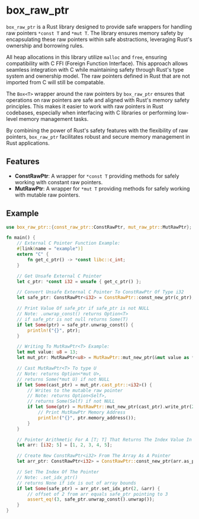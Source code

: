 # box_raw_ptr

`box_raw_ptr` is a Rust library designed to provide safe wrappers for handling raw pointers `*const T` and `*mut T`. The library ensures memory safety by encapsulating these raw pointers within safe abstractions, leveraging Rust's ownership and borrowing rules.

All heap allocations in this library utilize `malloc` and `free`, ensuring compatibility with C FFI (Foreign Function Interface). This approach allows seamless integration with C while maintaining safety through Rust's type system and ownership model. The raw pointers defined in Rust that are not imported from C will still be compatable.

The `Box<T>` wrapper around the raw pointers by `box_raw_ptr` ensures that operations on raw pointers are safe and aligned with Rust's memory safety principles. This makes it easier to work with raw pointers in Rust codebases, especially when interfacing with C libraries or performing low-level memory management tasks.

By combining the power of Rust's safety features with the flexibility of raw pointers, `box_raw_ptr` facilitates robust and secure memory management in Rust applications.

## Features

- **ConstRawPtr**: A wrapper for `*const T` providing methods for safely working with constant raw pointers.
- **MutRawPtr**: A wrapper for `*mut T` providing methods for safely working with mutable raw pointers.

## Example

```rust
use box_raw_ptr::{const_raw_ptr::ConstRawPtr, mut_raw_ptr::MutRawPtr};

fn main() {
    // External C Pointer Function Example:
    #[link(name = "example")]
    extern "C" {
        fn get_c_ptr() -> *const libc::c_int;
    }

    // Get Unsafe External C Pointer
    let c_ptr: *const i32 = unsafe { get_c_ptr() };

    // Convert Unsafe External C Pointer To ConstRawPtr Of Type i32
    let safe_ptr: ConstRawPtr<i32> = ConstRawPtr::const_new_ptr(c_ptr);

    // Print Value Of safe_ptr if safe_ptr is not NULL
    // Note: .unwrap_const() returns Option<T>
    // if safe_ptr is not null returns Some(T)
    if let Some(ptr) = safe_ptr.unwrap_const() {
        println!("{}", ptr);
    }

    // Writing To MutRawPtr<T> Example:
    let mut value: u8 = 13;
    let mut_ptr: MutRawPtr<u8> = MutRawPtr::mut_new_ptr(&mut value as *mut u8);

    // Cast MutRawPtr<T> To type U
    // Note: returns Option<*mut U>,
    // returns Some(*mut U) if not NULL
    if let Some(cast_ptr) = mut_ptr.cast_ptr::<i32>() {
        // Writes to the mutable raw pointer
        // Note: returns Option<Self>,
        // returns Some(Self) if not NULL
        if let Some(ptr) = MutRawPtr::mut_new_ptr(cast_ptr).write_ptr(20) {
            // Print MutRawPtr Memory Address
            println!("{}", ptr.memory_address());
        }
    }

    // Pointer Arithmetic For A [T; T] That Returns The Index Value In The Array Example:
    let arr: [i32; 5] = [1, 2, 3, 4, 5];

    // Create New ConstRawPtr<i32> From The Array As A Pointer
    let arr_ptr: ConstRawPtr<i32> = ConstRawPtr::const_new_ptr(arr.as_ptr());

    // Set The Index Of The Pointer
    // Note: .set_idx_ptr()
    // returns None if idx is out of array bounds
    if let Some(safe_ptr) = arr_ptr.set_idx_ptr(2, &arr) {
        // offset of 2 from arr equals safe_ptr pointing to 3
        assert_eq!(3, safe_ptr.unwrap_const().unwrap());
    }
}
